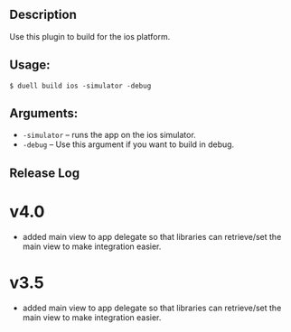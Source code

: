 ## Description

Use this plugin to build for the ios platform.
## Usage:
`$ duell build ios -simulator -debug`
## Arguments:
* `-simulator` &ndash; runs the app on the ios simulator.
* `-debug` &ndash; Use this argument if you want to build in debug.

## Release Log

# v4.0
* added main view to app delegate so that libraries can retrieve/set the main view to make integration easier.
# v3.5
* added main view to app delegate so that libraries can retrieve/set the main view to make integration easier.
